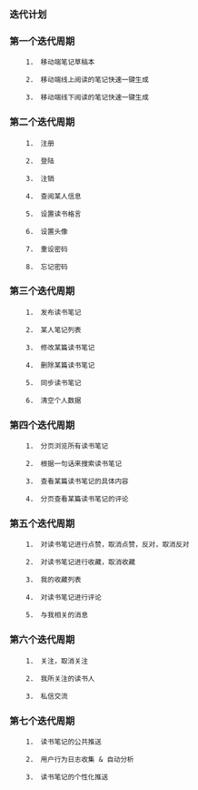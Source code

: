 ### 迭代计划 ###


### 第一个迭代周期 ###

        1.　移动端笔记草稿本  
        
        2.　移动端线上阅读的笔记快速一键生成  
        
        3.　移动端线下阅读的笔记快速一键生成  


### 第二个迭代周期 ###

        1.　注册  
        
        2.　登陆  
        
        3.　注销  
        
        4.　查阅某人信息  
        
        5.　设置读书格言  
        
        6.　设置头像  
        
        7.　重设密码  
        
        8.　忘记密码  


### 第三个迭代周期 ###

        1.　发布读书笔记  
        
        2.　某人笔记列表  
        
        3.　修改某篇读书笔记  
        
        4.　删除某篇读书笔记  
        
        5.　同步读书笔记  
        
        6.　清空个人数据  


### 第四个迭代周期 ###

        1.　分页浏览所有读书笔记  
        
        2.　根据一句话来搜索读书笔记  
        
        3.　查看某篇读书笔记的具体内容  
        
        4.　分页查看某篇读书笔记的评论  


### 第五个迭代周期 ###

        1.　对读书笔记进行点赞，取消点赞，反对，取消反对  
        
        2.　对读书笔记进行收藏，取消收藏  
        
        3.　我的收藏列表  
        
        4.　对读书笔记进行评论  
        
        5.　与我相关的消息  


### 第六个迭代周期 ###

        1.　关注，取消关注  
        
        2.　我所关注的读书人  
        
        3.　私信交流  


### 第七个迭代周期 ###

        1.　读书笔记的公共推送  
        
        2.　用户行为日志收集 & 自动分析  
        
        3.　读书笔记的个性化推送  

